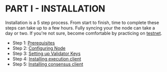 # PART I - INSTALLATION

Installation is a 5 step process. From start to finish, time to complete these steps can take up to a few hours. Fully syncing your the node can take a day or two. If you're not sure, become comfortable by practicing on [testnet](../../../guide-or-how-to-setup-a-validator-on-eth2-testnet-prater/).

* Step 1: [Prerequisites](../../../guide-or-how-to-setup-a-validator-on-eth2-mainnet/part-i-installation/prerequisites.md)
* Step 2: [Configuring Node](../../../guide-or-how-to-setup-a-validator-on-eth2-mainnet/part-i-installation/step-2-configuring-node.md)
* Step 3: [Setting up Validator Keys](broken-reference)
* Step 4: [Installing execution client](broken-reference)
* Step 5: [Installing consensus client](broken-reference)
